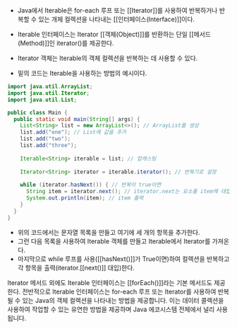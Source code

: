- Java에서 Iterable은 for-each 루프 또는 [[Iterator]]를 사용하여 반복하거나 반복할 수 있는 개체 컬렉션을 나타내는 [[인터페이스(Interface)]]이다.

- Iterable 인터페이스는 Iterator [[객체(Object)]]를 반환하는 단일 [[메서드(Method)]]인 iterator()를 제공한다.
- Iterator 객체는 Iterable의 객체 컬렉션을 반복하는 데 사용할 수 있다.

- 밑의 코드는 Iterable을 사용하는 방법의 예시이다.

```java
import java.util.ArrayList;
import java.util.Iterator;
import java.util.List;

public class Main {
  public static void main(String[] args) {
	List<String> list = new ArrayList<>(); // ArrayList를 생성
    list.add("one"); // List에 값을 추가
    list.add("two");
    list.add("three");
    
    Iterable<String> iterable = list; // 업캐스팅
    
    Iterator<String> iterator = iterable.iterator(); // 반복기로 설정
    
    while (iterator.hasNext()) { // 반복이 true이면
      String item = iterator.next(); // iterator.next는 요소를 item에 대입
      System.out.println(item); // item 출력
    }
  }
}
```

- 위의 코드에서는 문자열 목록을 만들고 여기에 세 개의 항목을 추가한다.
- 그런 다음 목록을 사용하여 Iterable 객체를 만들고 Iterable에서 Iterator를 가져온다. 
- 마지막으로 while 루프를 사용([[hasNext()]]가 True이면)하여 컬렉션을 반복하고 각 항목을 출력(iterator.[[next()]] 대입)한다.

Iterator 메서드 외에도 Iterable 인터페이스는 [[forEach()]]라는 기본 메서드도 제공한다. 
전반적으로 Iterable 인터페이스는 for-each 루프 또는 Iterator를 사용하여 반복될 수 있는 Java의 객체 컬렉션을 나타내는 방법을 제공합니다. 이는 데이터 콜렉션을 사용하여 작업할 수 있는 유연한 방법을 제공하며 Java 에코시스템 전체에서 널리 사용됩니다.